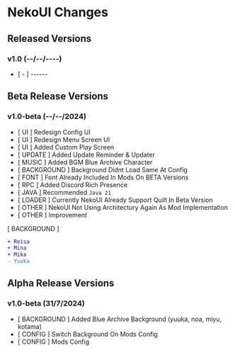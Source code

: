 # NekoUI Changes

## Released Versions
### v1.0 (--/--/----)
- [ - ] ------

## Beta Release Versions
### v1.0-beta (--/--/2024)
- [ UI ] Redesign Config UI
- [ UI ] Redesign Menu Screen UI
- [ UI ] Added Custom Play Screen
- [ UPDATE ] Added Update Reminder & Updater
- [ MUSIC ] Added BGM Blue Archive Character
- [ BACKGROUND ] Background Didnt Load Same At Config
- [ FONT ] Font Already Included In Mods On BETA Versions
- [ RPC ] Added Discord Rich Presence
- [ JAVA ] Recommended `Java 21`
- [ LOADER ] Currently NekoUI Already Support Quilt In Beta Version
- [ OTHER ] NekoUI Not Using Architectury Again As Mod Implementation
- [ OTHER ] Improvement

[ BACKGROUND ]
```diff
+ Reisa
+ Mina
+ Mika
- Yuuka
```

## Alpha Release Versions
### v1.0-beta (31/7/2024)
- [ BACKGROUND ] Added Blue Archive Background (yuuka, noa, miyu, kotama)
- [ CONFIG ] Switch Background On Mods Config
- [ CONFIG ] Mods Config
